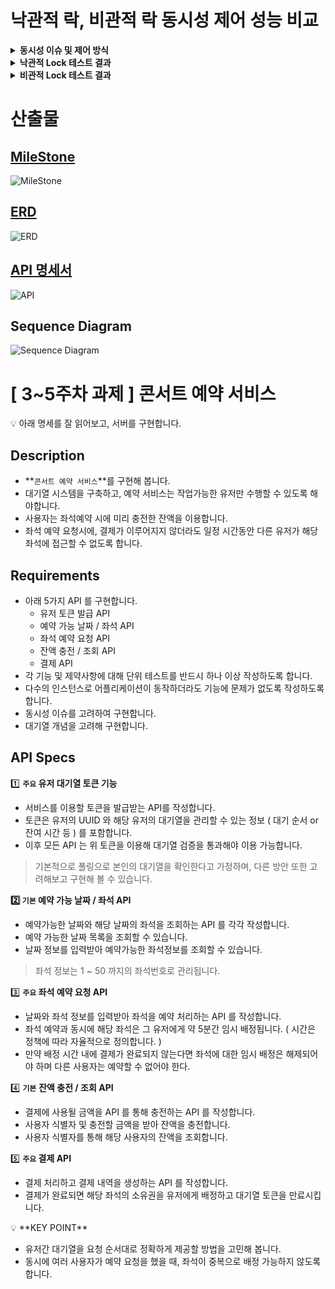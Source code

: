 # 낙관적 락, 비관적 락 동시성 제어 성능 비교
<details>
<summary><b>동시성 이슈 및 제어 방식</b></summary>

### 1. 발생할 수 있는 동시성 이슈

- **좌석 예약 요청**: 여러 사용자가 동시에 동일한 좌석을 예약하려고 시도할 때 발생하는 충돌.
- **결제 처리 및 결제 내역 생성**: 따닥(?)과 같은 동일한 예약 건에 대해 결제를 시도할 때 발생하는 충돌.

### 2. 동시성 제어 방식 및 장단점

#### 비관적 락 (Pessimistic Lock)

**비관적 락**은 데이터에 접근할 때마다 락을 걸어 충돌을 방지하는 방식, 주로 충돌이 자주 발생하는 환경에서 데이터의 일관성을 보장할 때 사용

**장점**:
- **강력한 데이터 일관성 보장**: 모든 데이터에 락을 걸어 충돌을 방지하므로 데이터의 일관성을 강하게 보장
- **충돌 발생 시 안정적인 처리**: 충돌이 발생하지 않도록 미리 락을 걸어 안정적으로 처리

**단점**:
- **성능 저하 가능성**: 락을 걸고 해제하는 과정에서 성능이 저하될 가능성 있음
- **높은 리소스 소모**: 락을 유지하는 동안 리소스를 많이 소비
- **교착 상태 발생 위험**: 여러 스레드가 서로 다른 리소스를 잠그고, 다른 스레드가 소유한 리소스를 기다리면서 교착 상태가 발생할 가능성 있음

#### 낙관적 락 (Optimistic Lock)

**낙관적 락**은 데이터 충돌이 드물다고 가정하고 데이터 갱신 시 충돌을 감지하는 방식, 충돌이 발생하면 롤백하고 다시 시도

**장점**:
- **높은 성능**: 락을 거의 걸지 않으므로 성능이 높음
- **낮은 리소스 소비**: 락을 유지하지 않으므로 리소스 소비가 적음
- **교착 상태 방지**: 충돌이 발생했을 때 롤백하고 재시도하므로 교착 상태를 방지할 수 있음

**단점**:
- **충돌 발생 시 오버헤드**: 충돌이 발생하면 롤백과 재시도로 인해 오버헤드가 발생할 가능성 있음
- **일관성 보장이 상대적으로 약함**: 충돌이 발생할 가능성이 높은 경우 데이터의 일관성 보장이 상대적으로 약함

### 3. 구현의 복잡도, 성능, 효율성 비교

#### 비관적 락 (Pessimistic Lock)
- **구현의 복잡도**: 상대적으로 간단. 락을 걸고 해제하는 코드가 명확함
- **성능**: 동시성 충돌이 자주 발생하는 환경에서는 안정적이지만, 락으로 인한 성능 저하가 발생할 수 있음
- **효율성**: 리소스 소모가 높고, 교착 상태 발생 위험이 있음

#### 낙관적 락 (Optimistic Lock)
- **구현의 복잡도**: 복잡도가 증가할 수 있음. 충돌 감지와 재시도 로직을 추가해야 함
- **성능**: 대부분의 경우 높은 성능을 유지. 충돌 발생 시 재시도로 인한 오버헤드가 있을 수 있음
- **효율성**: 리소스 소비가 적고, 교착 상태를 방지할 수 있음

### 4. 선택한 동시성 제어 방식

#### `좌석 예약 요청`

  - **낙관적 락 선택**: 비관적 락을 사용하면 많은 사용자가 동시에 좌석을 예약하려고 할 때 교착 상태와 성능 저하가 발생할 것이라 판단, 낙관적 락은 충돌이 발생했을 때만 롤백하고 재시도하기 때문에 사용자의 동시 접근에 대한 영향을 최소화하고 자원 소비 측면에서도 효율적이지 않을까...

***

#### `결제 처리 및 결제 내역 생성`

  - **낙관적 락 선택**: 결제 처리의 경우 동일한 예약에 대해 중복 결제가 발생할 가능성이 낮다고 판단. 동시성 충돌이 드물고, 낙관적 락을 적용하면 데이터 충돌이 발생할 때만 롤백하고 재시도하기 때문에 처리 속도가 빠르고 성능이 우수하지 않을까...

</details>

<details>
<summary><b>낙관적 Lock 테스트 결과</b></summary>

### `좌석 예약 요청`

  - 통합 테스트 실행 시간
![좌석예약요청_낙관적_소요시간](https://github.com/user-attachments/assets/079fa477-99f0-4d23-addd-9fc11e5c34c2)

  - 테스트 결과
![좌석예약요청_낙관적_로그](https://github.com/user-attachments/assets/e2d896a3-4dcd-4bb9-995e-3857714d0950)

***

### `결제 처리 및 결제 내역 생성`

  - 통합 테스트 실행 시간
![결제_낙관적_소요시간](https://github.com/user-attachments/assets/39534b06-f8dc-4f0d-b216-92d714f7fe0b)

  - 테스트 결과
![결제_낙관적_로그1](https://github.com/user-attachments/assets/22c51233-8ce4-4eea-8300-63fbce858a85)
![결제_낙관적_로그2](https://github.com/user-attachments/assets/86bb7d13-daf4-4835-af2f-c55fab4451a2)

</details>

<details>
<summary><b>비관적 Lock 테스트 결과</b></summary>

### `좌석 예약 요청`

  - 소요시간
![좌석예약요청_비관적_소요시간](https://github.com/user-attachments/assets/a7223c78-1c07-4117-8700-38bc8073cf68)

  - 테스트 결과
![좌석예약요청_비관적_로그](https://github.com/user-attachments/assets/e8e2d6d5-0e45-4958-84ae-a52f8a284142)

***

### `결제 처리 및 결제 내역 생성`

  - 소요시간
![결제_비관적_소요시간](https://github.com/user-attachments/assets/268f08c6-ef75-45e9-a119-feba63525a13)

  - 테스트 결과
![결제_비관적_로그](https://github.com/user-attachments/assets/727a1da7-487b-4003-beee-c591881c4d65)

</details>


# 산출물

## [MileStone](https://github.com/users/honesty2223/projects/12)
![MileStone](https://github.com/honesty2223/hhplus-concert-reservation/assets/165884218/b19b47d1-66c8-4008-8794-ed31bcf876f5)

## [ERD](https://dbdiagram.io/d/hhplus-concert-reservation-6686e1ed9939893dae138e70)
![ERD](https://github.com/honesty2223/hhplus-concert-reservation/assets/165884218/8d3891a9-161c-475c-b0a3-5b028c7bc8d2)

## [API 명세서](https://documenter.getpostman.com/view/36570181/2sA3dyhqYp)
![API](https://github.com/honesty2223/hhplus-concert-reservation/assets/165884218/ec2bed66-bbdb-485b-bfc0-59e5c389d960)

## Sequence Diagram
![Sequence Diagram](https://github.com/honesty2223/hhplus-concert-reservation/assets/165884218/c451f225-7d33-409b-b6d8-a54af90055e5)

# [ 3~5주차 과제 ] 콘서트 예약 서비스
<aside>
💡 아래 명세를 잘 읽어보고, 서버를 구현합니다.

</aside>

## Description

- **`콘서트 예약 서비스`**를 구현해 봅니다.
- 대기열 시스템을 구축하고, 예약 서비스는 작업가능한 유저만 수행할 수 있도록 해야합니다.
- 사용자는 좌석예약 시에 미리 충전한 잔액을 이용합니다.
- 좌석 예약 요청시에, 결제가 이루어지지 않더라도 일정 시간동안 다른 유저가 해당 좌석에 접근할 수 없도록 합니다.

## Requirements

- 아래 5가지 API 를 구현합니다.
    - 유저 토큰 발급 API
    - 예약 가능 날짜 / 좌석 API
    - 좌석 예약 요청 API
    - 잔액 충전 / 조회 API
    - 결제 API
- 각 기능 및 제약사항에 대해 단위 테스트를 반드시 하나 이상 작성하도록 합니다.
- 다수의 인스턴스로 어플리케이션이 동작하더라도 기능에 문제가 없도록 작성하도록 합니다.
- 동시성 이슈를 고려하여 구현합니다.
- 대기열 개념을 고려해 구현합니다.

## API Specs

1️⃣ **`주요` 유저 대기열 토큰 기능**

- 서비스를 이용할 토큰을 발급받는 API를 작성합니다.
- 토큰은 유저의 UUID 와 해당 유저의 대기열을 관리할 수 있는 정보 ( 대기 순서 or 잔여 시간 등 ) 를 포함합니다.
- 이후 모든 API 는 위 토큰을 이용해 대기열 검증을 통과해야 이용 가능합니다.

> 기본적으로 폴링으로 본인의 대기열을 확인한다고 가정하며, 다른 방안 또한 고려해보고 구현해 볼 수 있습니다.
> 

**2️⃣ `기본` 예약 가능 날짜 / 좌석 API**

- 예약가능한 날짜와 해당 날짜의 좌석을 조회하는 API 를 각각 작성합니다.
- 예약 가능한 날짜 목록을 조회할 수 있습니다.
- 날짜 정보를 입력받아 예약가능한 좌석정보를 조회할 수 있습니다.

> 좌석 정보는 1 ~ 50 까지의 좌석번호로 관리됩니다.
> 

3️⃣ **`주요` 좌석 예약 요청 API**

- 날짜와 좌석 정보를 입력받아 좌석을 예약 처리하는 API 를 작성합니다.
- 좌석 예약과 동시에 해당 좌석은 그 유저에게 약 5분간 임시 배정됩니다. ( 시간은 정책에 따라 자율적으로 정의합니다. )
- 만약 배정 시간 내에 결제가 완료되지 않는다면 좌석에 대한 임시 배정은 해제되어야 하며 다른 사용자는 예약할 수 없어야 한다.

4️⃣ **`기본`**  **잔액 충전 / 조회 API**

- 결제에 사용될 금액을 API 를 통해 충전하는 API 를 작성합니다.
- 사용자 식별자 및 충전할 금액을 받아 잔액을 충전합니다.
- 사용자 식별자를 통해 해당 사용자의 잔액을 조회합니다.

5️⃣ **`주요` 결제 API**

- 결제 처리하고 결제 내역을 생성하는 API 를 작성합니다.
- 결제가 완료되면 해당 좌석의 소유권을 유저에게 배정하고 대기열 토큰을 만료시킵니다.

<aside>
💡 **KEY POINT**

</aside>

- 유저간 대기열을 요청 순서대로 정확하게 제공할 방법을 고민해 봅니다.
- 동시에 여러 사용자가 예약 요청을 했을 때, 좌석이 중복으로 배정 가능하지 않도록 합니다.
